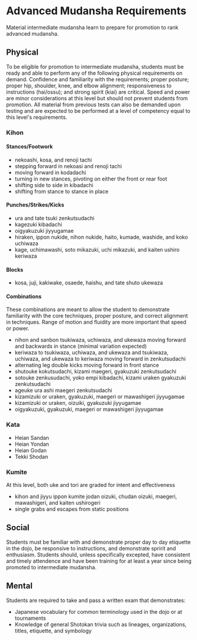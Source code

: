 # Advanced Mudansha Requirements

Material intermediate mudansha learn to prepare for promotion to rank advanced mudansha.

## Physical

To be eligible for promotion to intermediate mudansha, students must be ready and able to perform any of the following
physical requirements on demand. Confidence and familiarity with the requirements; proper posture; proper hip,
shoulder, knee, and elbow alignment; responsiveness to instructions (hai/ossu); and strong spirit (kiai) are critical.
Speed and power are minor considerations at this level but should not prevent students from promotion. All material
from previous tests can also be demanded upon testing and are expected to be performed at a level of competency equal
to this level's requirements.

### Kihon

#### Stances/Footwork

* nekoashi, kosa, and renoji tachi
* stepping forward in nekoasi and renoji tachi
* moving forward in kodadachi
* turning in new stances, pivoting on either the front or rear foot
* shifting side to side in kibadachi
* shifting from stance to stance in place

#### Punches/Strikes/Kicks

* ura and tate tsuki zenkutsudachi
* kagezuki kibadachi
* oigyakuzuki jiyyugamae
* hiraken, ippon nukide, nihon nukide, haito, kumade, washide, and koko uchiwaza
* kage, uchimawashi, soto mikazuki, uchi mikazuki, and kaiten ushiro keriwaza

#### Blocks

* kosa, juji, kakiwake, osaede, haishu, and tate shuto ukewaza

#### Combinations

These combinations are meant to allow the student to demonstrate familiarity with the core techniques, proper posture, and
correct alignment in techniques. Range of motion and fluidity are more important that speed or power.

* nihon and sanbon tsukiwaza, uchiwaza, and ukewaza moving forward and backwards in stance (minimal variation expected)
* keriwaza to tsukiwaza, uchiwaza, and ukewaza and tsukiwaza, uchiwaza, and ukewaza to keriwaza moving forward in zenkutsudachi
* alternating leg double kicks moving forward in front stance
* shutouke kokutsudachi, kizami maegeri, gyakuzuki zenkutsudachi
* sotouke zenkusudachi, yoko empi kibadachi, kizami uraken gyakuzuki zenkutsudachi
* ageuke ura ashi maegeri zenkutsudachi
* kizamizuki or uraken, gyakuzuki, maegeri or mawashigeri jiyyugamae
* kizamizuki or uraken, oizuiki, gyakuzuki jiyyugamae
* oigyakuzuki, gyakuzuki, maegeri or mawashigeri jiyyugamae

### Kata

* Heian Sandan
* Heian Yondan
* Heian Godan
* Tekki Shodan

### Kumite

At this level, both uke and tori are graded for intent and effectiveness

* kihon and jiyyu ippon kumite jodan oizuki, chudan oizuki, maegeri, mawashigeri, and kaiten ushirogeri
* single grabs and escapes from static positions

## Social

Students must be familiar with and demonstrate proper day to day etiquette in the dojo, be responsive to instructions,
and demonstrate spririt and enthusiasm. Students should, unless specifically excepted, have consistent and timely
attendence and have been training for at least a year since being promoted to intermediate mudansha.

## Mental

Students are required to take and pass a written exam that demonstrates:

* Japanese vocabulary for common terminology used in the dojo or at tournaments
* Knowledge of general Shotokan trivia such as lineages, organizations, titles, etiquette, and symbology
